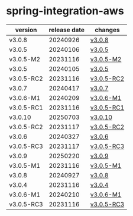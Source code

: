 # spring-integration-aws	


|version|release date|changes|
|---|---|---|
|v3.0.8|20240926|[v3.0.8](./v3.0.8-20240926.md)|
|v3.0.5|20240106|[v3.0.5](./v3.0.5-20240106.md)|
|v3.0.5-M2|20231116|[v3.0.5-M2](./v3.0.5-M2-20231116.md)|
|v3.0.5|20240105|[v3.0.5](./v3.0.5-20240105.md)|
|v3.0.5-RC2|20231116|[v3.0.5-RC2](./v3.0.5-RC2-20231116.md)|
|v3.0.7|20240417|[v3.0.7](./v3.0.7-20240417.md)|
|v3.0.6-M1|20240209|[v3.0.6-M1](./v3.0.6-M1-20240209.md)|
|v3.0.5-RC1|20231116|[v3.0.5-RC1](./v3.0.5-RC1-20231116.md)|
|v3.0.10|20250703|[v3.0.10](./v3.0.10-20250703.md)|
|v3.0.5-RC2|20231117|[v3.0.5-RC2](./v3.0.5-RC2-20231117.md)|
|v3.0.6|20240327|[v3.0.6](./v3.0.6-20240327.md)|
|v3.0.5-RC3|20231117|[v3.0.5-RC3](./v3.0.5-RC3-20231117.md)|
|v3.0.9|20250220|[v3.0.9](./v3.0.9-20250220.md)|
|v3.0.5-M1|20231116|[v3.0.5-M1](./v3.0.5-M1-20231116.md)|
|v3.0.8|20240927|[v3.0.8](./v3.0.8-20240927.md)|
|v3.0.4|20231116|[v3.0.4](./v3.0.4-20231116.md)|
|v3.0.6-M1|20240210|[v3.0.6-M1](./v3.0.6-M1-20240210.md)|
|v3.0.5-RC3|20231116|[v3.0.5-RC3](./v3.0.5-RC3-20231116.md)|
